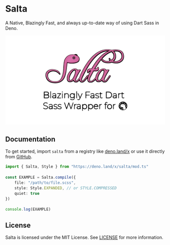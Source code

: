 # Salta
A Native, Blazingly Fast, and always up-to-date way of using Dart Sass in Deno.

![The Salta Banner](./branding/salta_banner.png)

## Documentation
To get started, import `salta` from a registry like [deno.land/x](https://deno.land/x/salta) or use it directly from [GitHub](https://raw.githubusercontent.com/lukeed/salta/master/mod.ts).

```ts
import { Salta, Style } from "https://deno.land/x/salta/mod.ts"

const EXAMPLE = Salta.compile({
	file: "/path/to/file.scss",
	style: Style.EXPANDED, // or STYLE.COMPRESSED
	quiet: true
})

console.log(EXAMPLE)
```

## License
Salta is licensed under the MIT License. See [LICENSE](./LICENSE) for more information.